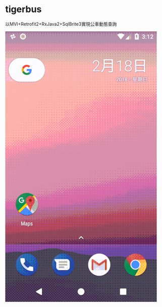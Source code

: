 # tigerbus
以MVI+Retrofit2+RxJava2+SqlBrite3實現公車動態查詢



![image](https://github.com/kailin2017/tigerbus/blob/master/demo.gif)
